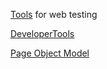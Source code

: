 [Tools](https://docs.google.com/document/d/1b49W8FaB7ws7Zw3CVn742kvuUPLk-w34xeKIJG2e1aQ/edit?usp=sharing) for web testing

[DeveloperTools](https://docs.google.com/presentation/d/1BxjgEG-FlIg4Mnw9DBWlV0p2VQsRakN7G6TpEo5AImw/edit?usp=sharing)

[Page Object Model](https://docs.google.com/presentation/d/1H4w1nVSEH6pJAaPTpWR2T7HuI-uwVpyajw0stH_nPV8/edit?usp=sharing)
